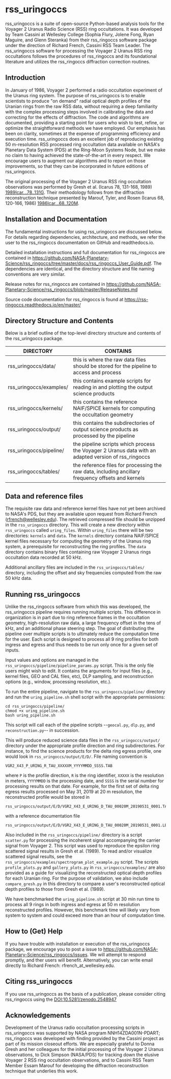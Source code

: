 # rss_uringoccs
rss_uringoccs is a suite of open-source Python-based analysis tools for the Voyager 2 Uranus Radio Science (RSS) ring occultations. It was developed by Team Cassini at Wellesley College (Sophia Flury, Jolene Fong, Ryan Maguire, and Glenn Steranka) from their rss_ringoccs software package under the direction of Richard French, Cassini RSS Team Leader. The  rss_uringoccs software for processing the Voyager 2 Uranus RSS ring occultations follows the procedures of rss_ringoccs and its foundational literature and utilizes the rss_ringoccs diffraction correction routines. 

## Introduction
In January of 1986, Voyager 2 performed a radio occultation experiment of the Uranus ring system. The purpose of rss_uringoccs is to enable scientists to produce "on demand" radial optical depth profiles of the Uranian rings from the raw RSS data, without requiring a deep familiarity with the complex processing steps involved in calibrating the data and correcting for the effects of diffraction. The code and algorithms are documented, providing a starting point for users who wish to test, refine, or optimize the straightforward methods we have employed. Our emphasis has been on clarity, sometimes at the expense of programming efficiency and execution time. rss_uringoccs does an excellent job of reproducing existing 50 m-resolution RSS processed ring occultation data available on NASA's Planetary Data System (PDS) at the Ring-Moon Systems Node, but we make no claim to having achieved the state-of-the-art in every respect. We encourage users to augment our algorithms and to report on those improvements, so that they can be  incorporated in future editions of rss_uringoccs.

The original processing of the Voyager 2 Uranus RSS ring occultation observations was performed by Gresh et al. (Icarus 78, 131-168, 1989) [1989Icar...78..131G](https://www.sciencedirect.com/science/article/abs/pii/0019103589900742?via%3Dihub). Their methodology follows from the diffraction reconstruction technique presented by Marouf, Tyler, and Rosen (Icarus 68, 120-166, 1986) [1986Icar...68..120M](https://www.sciencedirect.com/science/article/abs/pii/0019103586900783?via%3Dihub).

## Installation and Documentation
The fundamental instructions for using rss_uringoccs are discussed below. For details regarding dependencies, architecture, and methods, we refer the user to the rss_ringoccs documentation on GitHub and readthedocs.io.

Detailed installation instructions and full documentation for rss_ringoccs are contained in https://github.com/NASA-Planetary-Science/rss_ringoccs/tree/master/docs/rss_ringoccs_User_Guide.pdf.
The dependencies are identical, and the directory structure and file naming conventions are very similar.

Release notes for rss_ringoccs are contained in https://github.com/NASA-Planetary-Science/rss_ringoccs/blob/master/ReleaseNotes.md

Source code documentation for rss_ringoccs is found at https://rss-ringoccs.readthedocs.io/en/master/

## Directory Structure and Contents
Below is a brief outline of the top-level directory structure and contents of the rss_uringoccs package.

|DIRECTORY								| CONTAINS																																															|
|-------------------------|-------------------------------------------------------------------------------------------------------|
|rss_uringoccs/data/			| this is where the raw data files should be stored	for the pipeline to access and process							|
|rss_uringoccs/examples/	| this contains example scripts for reading in and plotting the output science products									|
|rss_uringoccs/kernels/		| this contains the reference NAIF/SPICE kernels for computing the occultation geometry									|
|rss_uringoccs/output/		| this contains the subdirectories of output science products as processed by the pipeline							|
|rss_uringoccs/pipeline/	| the pipeline scripts which process the Voyager 2 Uranus data with an adapted version of rss_ringoccs	|
|rss_uringoccs/tables/		| the reference files for processing the raw data, including ancillary frequency offsets and kernels		|

## Data and reference files
The requisite raw data and reference kernel files have not yet been archived to NASA's PDS, but they are available upon request from Richard French (rfrench@wellesley.edu). The retrieved compressed file should be unzipped in the `rss_uringoccs` directory. This will create a new directory within `rss_uringoccs` called `uring_files`. Within `uring_files` there will be two directories: `kernels` and `data`. The `kernels` directory containa NAIF/SPICE kernel files necessary for computing the geometry of the Uranus ring system, a prerequisite for reconstructing the ring profiles. The `data` directory contains binary files containing raw Voyager 2 Uranus rings occultation data recorded at 50 kHz.

Additional ancillary files are included in the `rss_uringoccs/tables/` directory, including the offset and sky frequencies computed from the raw 50 kHz data.

## Running rss_uringoccs
Unlike the rss_ringoccs software from which this was developed, the rss_uringoccs pipeline requires running multiple scripts. This difference in organization is in part due to ring reference frames in the occultation geometry, high-resolution raw data, a large frequency offset in the tens of kHz, and an additional phase steering step. The goal of distributing the pipeline over multiple scripts is to ultimately reduce the computation time for the user. Each script is designed to process all 9 ring profiles for both ingress and egress and thus needs to be run only once for a given set of inputs.

Input values and options are managed in the `rss_uringoccs/pipeline/pipeline_params.py` script. This is the only file users might wish  to edit. It contains the arguments for input files (e.g., kernel files, GEO and CAL files, etc), DLP sampling, and reconstruction options (e.g., window, processing resolution, etc.).

To run the entire pipeline, navigate to the `rss_uringoccs/pipeline/` directory and run the `uring_pipeline.sh` shell script with the appropriate permissions:
```
cd rss_uringoccs/pipeline/
chmod +x uring_pipeline.sh
bash uring_pipeline.sh
```
This script will call each of the pipeline scripts --`geocal.py`, `dlp.py`, and `reconstruction.py`-- in succession.

This will produce reduced science data files in the `rss_uringoccs/output/` directory under the appropriate profile direction and ring subdirectories. For instance, to find the science products for the delta ring egress profile, one would look in `rss_uringoccs/output/E/D/`. File naming convention is
```
VGR2_X43_P_URING_R_TAU_XXXXXM_YYYYMMDD_SSSS.TAB
```
where `P` is the profile direction, `R` is the ring identifier, `XXXXX` is the resolution in meters, `YYYYMMDD` is the processing date, and `SSSS` is the serial number for processing results on that date. For example, for the first set of delta ring egress results processed on May 31, 2019 at 20 m resolution, the reconstructed profile would be stored in
```
rss_uringoccs/output/E/D/VGR2_X43_E_URING_D_TAU_00020M_20190531_0001.TAB
```
with a reference documentation file
```
rss_uringoccs/output/E/D/VGR2_X43_E_URING_D_TAU_00020M_20190531_0001.LBL
```

Also included in the `rss_uringoccs/pipeline/` directory is a script `scatter.py` for processing the incoherent signal accompanying the carrier signal from Voyager 2. This script was used to reproduce the epsilon ring scattered signal results in Gresh et al. (1989). To read and/or visualize scattered signal results, see the `rss_uringoccs/examples/spectrogram_plot_example.py` script. The scripts `profile_plots.py` and `gallery_plots.py` in `rss_uringoccs/examples/` are also provided as a guide for visualizing the reconstructed optical depth profiles for each Uranian ring. For the purpose of validation, we also include `compare_gresh.py` in this directory to compare a user's reconstructed optical depth profiles to those from Gresh et al. (1989).

We have benchmarked the `uring_pipeline.sh` script at 30 min run time to process all 9 rings in both ingress and egress at 50 m resolution reconstructed profiles. However, this benchmark time will likely vary from system to system and could exceed more than an hour of computation time.

## How to (Get) Help
If you have trouble with installation or execution of the rss_uringoccs package, we encourage you to post a issue to https://github.com/NASA-Planetary-Science/rss_ringoccs/issues. We will attempt to respond promptly, and ther users will benefit. Alternatively, you can write email directly to Richard French: rfrench_at_wellesley.edu.
## Citing rss_uringoccs
If you use rss_uringoccs as the basis of a publication, please consider
citing rss_ringoccs using the [DOI:10.5281/zenodo.2548947](https://doi.org/10.5281/zenodo.2557755)

## Acknowledgements
Development of the Uranus radio occultation processing scripts in rss_uringoccs was supported by NASA program NNH14ZDA001N-PDART; rss_ringoccs was developed with finding provided by the Cassini project as part of its mission closeout efforts. We are especially grateful to Donna Gresh and her colleagues for the initial processing of the Voyager 2 Uranus observations, to Dick Simpson (NASA/PDS) for tracking down the elusive Voyager 2 RSS ring occultation observations, and to Cassini RSS Team Member Essam Marouf for developing the diffraction reconstruction technique that underlies this work.
